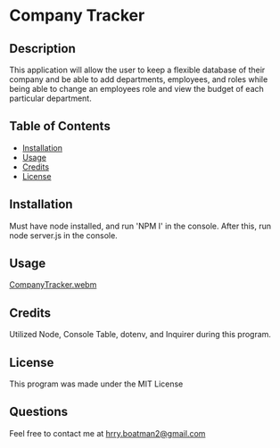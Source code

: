 # Company Tracker

## Description

This application will allow the user to keep a flexible database of their company and be able to add departments, employees, and roles while being able to change an employees role and view the budget of each particular department. 

## Table of Contents 



- [Installation](#installation)
- [Usage](#usage)
- [Credits](#credits)
- [License](#license)

## Installation

Must have node installed, and run 'NPM I' in the console. After this, run node server.js in the console.

## Usage

[CompanyTracker.webm](https://user-images.githubusercontent.com/120153099/217150664-2a86b88f-5dff-41d3-971f-45315045ebcc.webm)


## Credits

Utilized Node, Console Table, dotenv, and Inquirer during this program.

## License

This program was made under the MIT License


## Questions

Feel free to contact me at hrry.boatman2@gmail.com
